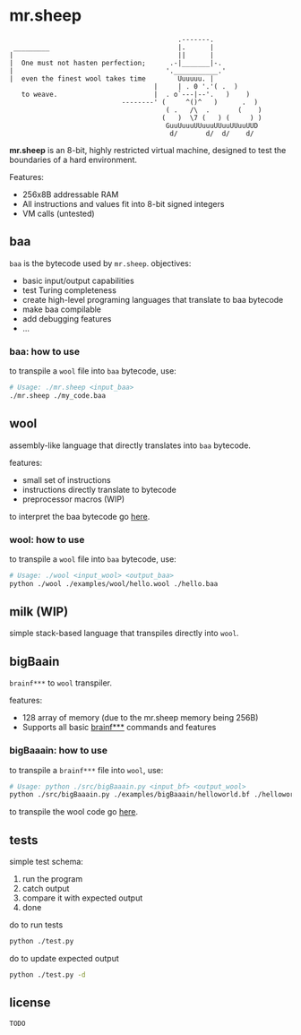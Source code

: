 # mr.sheep
```
                                          .-------.               
 _________                                |.      |               
|                                         ||      |               
|  One must not hasten perfection;      .-|_______|-.             
|                                      '.___________.'            
|  even the finest wool takes time        Uuuuuu. |               
                                    |     | . 0 '.'( .  )         
   to weave.                        |  . o`---|--'.   )    )      
                            --------' (     ^()^   )      .  )    
                                       ( .   /\  .       (    )   
                                      (   )  \7 (   ) (     ) )   
                                       GuuUuuuUUuuuUUuuUUuuUUD    
                                        d/       d/  d/    d/     
```

**mr.sheep** is an 8-bit, highly restricted virtual machine, designed to test
the boundaries of a hard environment.

Features:
- 256x8B addressable RAM
- All instructions and values fit into 8-bit signed integers
- VM calls (untested)

## baa
`baa` is the bytecode used by `mr.sheep`.
objectives:
- basic input/output capabilities
- test Turing completeness
- create high-level programing languages that translate to baa bytecode
- make baa compilable
- add debugging features
- ...

### baa: how to use
to transpile a `wool` file into `baa` bytecode, use:
```bash
# Usage: ./mr.sheep <input_baa>
./mr.sheep ./my_code.baa
```

## wool
assembly-like language that directly translates into `baa` bytecode.

features:
- small set of instructions
- instructions directly translate to bytecode
- preprocessor macros (WIP)

to interpret the baa bytecode go [here](###baa:_how_to_use).

### wool: how to use
to transpile a `wool` file into `baa` bytecode, use:
```bash
# Usage: ./wool <input_wool> <output_baa>
python ./wool ./examples/wool/hello.wool ./hello.baa
```

## milk (WIP)
simple stack-based language that transpiles directly into `wool`.

## bigBaain
`brainf***` to `wool` transpiler.

features:
- 128 array of memory (due to the mr.sheep memory being 256B)
- Supports all basic [brainf***](https://en.wikipedia.org/wiki/Brainfuck) 
commands and features

### bigBaaain: how to use
to transpile a `brainf***` file into `wool`, use:
```bash
# Usage: python ./src/bigBaaain.py <input_bf> <output_wool>
python ./src/bigBaaain.py ./examples/bigBaaain/helloworld.bf ./helloworld.wool
```

to transpile the wool code go [here](###wool:_how_to_use).

## tests
simple test schema:
1. run the program
2. catch output
3. compare it with expected output
4. done

do to run tests
```bash
python ./test.py
```

do to update expected output
```bash
python ./test.py -d
```

## license
`TODO`

